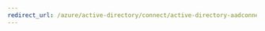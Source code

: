 ```yaml
---
redirect_url: /azure/active-directory/connect/active-directory-aadconnect-get-started-custom
---
```

